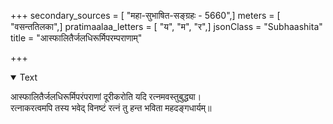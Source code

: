 +++
secondary_sources = [ "महा-सुभाषित-सङ्ग्रहः - 5660",]
meters = [ "वसन्ततिलका",]
pratimaalaa_letters = [ "य", "म", "र",]
jsonClass = "Subhaashita"
title = "आस्फालितैर्जलधिरूर्मिपरम्पराणाम्"

+++

<details open><summary>Text</summary>

आस्फालितैर्जलधिरूर्मिपरंपराणां दूरीकरोति यदि रत्नमवस्तुबुद्ध्या।  
रत्नाकरत्वमपि तस्य भवेद् विनष्टं रत्नं तु हन्त भविता महदङ्गधार्यम्॥
</details>
